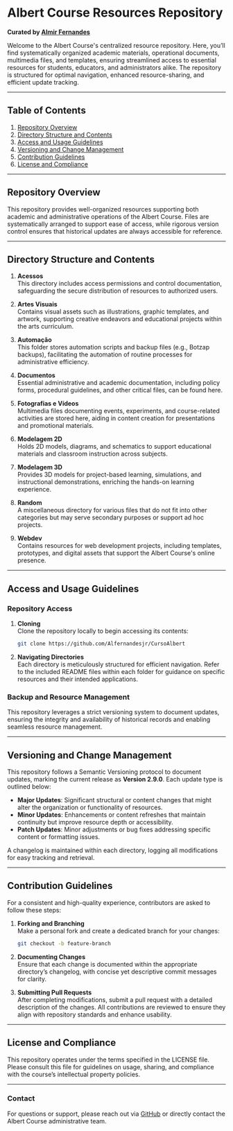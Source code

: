 # Albert Course Resources Repository
**Curated by [Almir Fernandes](https://github.com/Alfernandesjr)**

Welcome to the Albert Course's centralized resource repository. Here, you’ll find systematically organized academic materials, operational documents, multimedia files, and templates, ensuring streamlined access to essential resources for students, educators, and administrators alike. The repository is structured for optimal navigation, enhanced resource-sharing, and efficient update tracking.

---

## Table of Contents

1. [Repository Overview](#repository-overview)
2. [Directory Structure and Contents](#directory-structure-and-contents)
3. [Access and Usage Guidelines](#access-and-usage-guidelines)
4. [Versioning and Change Management](#versioning-and-change-management)
5. [Contribution Guidelines](#contribution-guidelines)
6. [License and Compliance](#license-and-compliance)

---

## Repository Overview

This repository provides well-organized resources supporting both academic and administrative operations of the Albert Course. Files are systematically arranged to support ease of access, while rigorous version control ensures that historical updates are always accessible for reference.

---

## Directory Structure and Contents

1. **Acessos**  
   This directory includes access permissions and control documentation, safeguarding the secure distribution of resources to authorized users.

2. **Artes Visuais**  
   Contains visual assets such as illustrations, graphic templates, and artwork, supporting creative endeavors and educational projects within the arts curriculum.

3. **Automação**  
   This folder stores automation scripts and backup files (e.g., Botzap backups), facilitating the automation of routine processes for administrative efficiency.

4. **Documentos**  
   Essential administrative and academic documentation, including policy forms, procedural guidelines, and other critical files, can be found here.

5. **Fotografias e Vídeos**  
   Multimedia files documenting events, experiments, and course-related activities are stored here, aiding in content creation for presentations and promotional materials.

6. **Modelagem 2D**  
   Holds 2D models, diagrams, and schematics to support educational materials and classroom instruction across subjects.

7. **Modelagem 3D**  
   Provides 3D models for project-based learning, simulations, and instructional demonstrations, enriching the hands-on learning experience.

8. **Random**  
   A miscellaneous directory for various files that do not fit into other categories but may serve secondary purposes or support ad hoc projects.

9. **Webdev**  
   Contains resources for web development projects, including templates, prototypes, and digital assets that support the Albert Course's online presence.

---

## Access and Usage Guidelines

### Repository Access
1. **Cloning**  
   Clone the repository locally to begin accessing its contents:
   ```bash
   git clone https://github.com/Alfernandesjr/CursoAlbert
   ```

2. **Navigating Directories**  
   Each directory is meticulously structured for efficient navigation. Refer to the included README files within each folder for guidance on specific resources and their intended applications.

### Backup and Resource Management  
   This repository leverages a strict versioning system to document updates, ensuring the integrity and availability of historical records and enabling seamless resource management.

---

## Versioning and Change Management

This repository follows a Semantic Versioning protocol to document updates, marking the current release as **Version 2.9.0**. Each update type is outlined below:

- **Major Updates**: Significant structural or content changes that might alter the organization or functionality of resources.
- **Minor Updates**: Enhancements or content refreshes that maintain continuity but improve resource depth or accessibility.
- **Patch Updates**: Minor adjustments or bug fixes addressing specific content or formatting issues.

A changelog is maintained within each directory, logging all modifications for easy tracking and retrieval.

---

## Contribution Guidelines

For a consistent and high-quality experience, contributors are asked to follow these steps:

1. **Forking and Branching**  
   Make a personal fork and create a dedicated branch for your changes:
   ```bash
   git checkout -b feature-branch
   ```

2. **Documenting Changes**  
   Ensure that each change is documented within the appropriate directory’s changelog, with concise yet descriptive commit messages for clarity.

3. **Submitting Pull Requests**  
   After completing modifications, submit a pull request with a detailed description of the changes. All contributions are reviewed to ensure they align with repository standards and enhance usability.

---

## License and Compliance

This repository operates under the terms specified in the LICENSE file. Please consult this file for guidelines on usage, sharing, and compliance with the course’s intellectual property policies.

---

### Contact

For questions or support, please reach out via [GitHub](https://github.com/Alfernandesjr) or directly contact the Albert Course administrative team.
